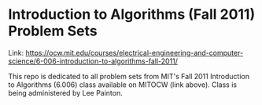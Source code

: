 # Introduction to Algorithms (Fall 2011) Problem Sets
Link: https://ocw.mit.edu/courses/electrical-engineering-and-computer-science/6-006-introduction-to-algorithms-fall-2011/

This repo is dedicated to all problem sets from MIT's Fall 2011 Introduction to Algorithms (6.006) class available on MITOCW (link above). Class is being administered by Lee Painton.
